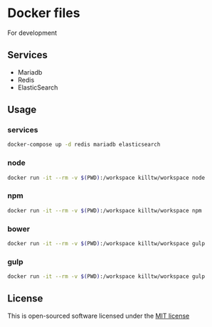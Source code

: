 # Docker files
For development

## Services
* Mariadb
* Redis
* ElasticSearch

## Usage
### services
``` bash
docker-compose up -d redis mariadb elasticsearch
```

### node
``` bash
docker run -it --rm -v $(PWD):/workspace killtw/workspace node
```

### npm
``` bash
docker run -it --rm -v $(PWD):/workspace killtw/workspace npm
```

### bower
``` bash
docker run -it --rm -v $(PWD):/workspace killtw/workspace gulp
```

### gulp
``` bash
docker run -it --rm -v $(PWD):/workspace killtw/workspace gulp
```

## License

This is open-sourced software licensed under the [MIT license](http://opensource.org/licenses/MIT)
